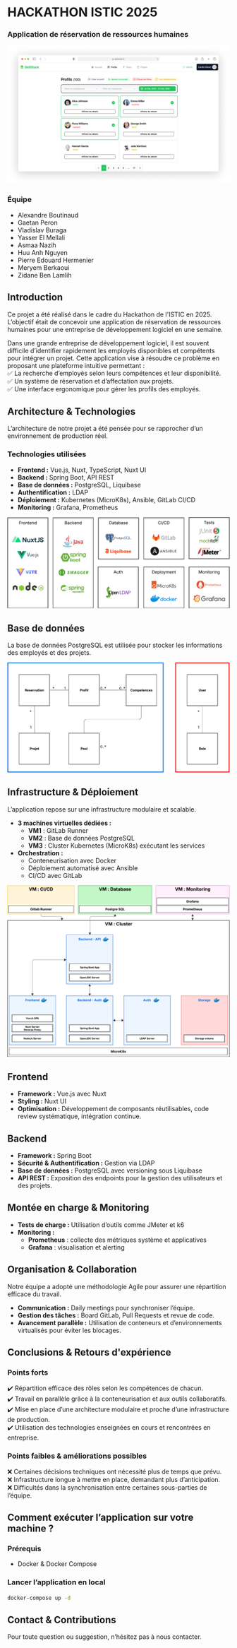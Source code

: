 # **HACKATHON ISTIC 2025**  
### **Application de réservation de ressources humaines**  

![Présentation de l'application](./docs/images/app.png)  

### **Équipe**  
- Alexandre Boutinaud
- Gaetan Peron
- Vladislav Buraga 
- Yasser El Mellali
- Asmaa Nazih
- Huu Anh Nguyen
- Pierre Edouard Hermenier
- Meryem Berkaoui
- Zidane Ben Lamlih

## **Introduction**
Ce projet a été réalisé dans le cadre du Hackathon de l'ISTIC en 2025. L’objectif était de concevoir une application de réservation de ressources humaines pour une entreprise de développement logiciel en une semaine.

Dans une grande entreprise de développement logiciel, il est souvent difficile d’identifier rapidement les employés disponibles et compétents pour intégrer un projet. Cette application vise à résoudre ce problème en proposant une plateforme intuitive permettant :  
✅ La recherche d’employés selon leurs compétences et leur disponibilité.  
✅ Un système de réservation et d’affectation aux projets.  
✅ Une interface ergonomique pour gérer les profils des employés.  

## **Architecture & Technologies**  
L’architecture de notre projet a été pensée pour se rapprocher d’un environnement de production réel.  

### **Technologies utilisées**  
- **Frontend :** Vue.js, Nuxt, TypeScript, Nuxt UI  
- **Backend :** Spring Boot, API REST  
- **Base de données :** PostgreSQL, Liquibase  
- **Authentification :** LDAP  
- **Déploiement :** Kubernetes (MicroK8s), Ansible, GitLab CI/CD  
- **Monitoring :** Grafana, Prometheus

![Infrastructure](./docs/images/stack.png)

## **Base de données**
La base de données PostgreSQL est utilisée pour stocker les informations des employés et des projets.

![Base de données](./docs/images/bdd.png)

## **Infrastructure & Déploiement**  
L’application repose sur une infrastructure modulaire et scalable.  

- **3 machines virtuelles dédiées :**  
  - **VM1** : GitLab Runner  
  - **VM2** : Base de données PostgreSQL  
  - **VM3** : Cluster Kubernetes (MicroK8s) exécutant les services  
- **Orchestration :**  
  - Conteneurisation avec Docker  
  - Déploiement automatisé avec Ansible  
  - CI/CD avec GitLab  

![Infrastructure](./docs/images/schema-reseau.png)  

## **Frontend**  
- **Framework :** Vue.js avec Nuxt  
- **Styling :** Nuxt UI  
- **Optimisation :** Développement de composants réutilisables, code review systématique, intégration continue.  

## **Backend**  
- **Framework :** Spring Boot  
- **Sécurité & Authentification :** Gestion via LDAP  
- **Base de données :** PostgreSQL avec versioning sous Liquibase  
- **API REST :** Exposition des endpoints pour la gestion des utilisateurs et des projets.  

## **Montée en charge & Monitoring**  
- **Tests de charge :** Utilisation d’outils comme JMeter et k6  
- **Monitoring :**  
  - **Prometheus** : collecte des métriques système et applicatives  
  - **Grafana** : visualisation et alerting  

## **Organisation & Collaboration**  
Notre équipe a adopté une méthodologie Agile pour assurer une répartition efficace du travail.  

- **Communication :** Daily meetings pour synchroniser l’équipe.  
- **Gestion des tâches :** Board GitLab, Pull Requests et revue de code.  
- **Avancement parallèle :** Utilisation de conteneurs et d’environnements virtualisés pour éviter les blocages.  

## **Conclusions & Retours d'expérience**  

### **Points forts**  
✔️ Répartition efficace des rôles selon les compétences de chacun.  
✔️ Travail en parallèle grâce à la conteneurisation et aux outils collaboratifs.  
✔️ Mise en place d’une architecture modulaire et proche d’une infrastructure de production.  
✔️ Utilisation des technologies enseignées en cours et rencontrées en entreprise.  

### **Points faibles & améliorations possibles**  
❌ Certaines décisions techniques ont nécessité plus de temps que prévu.  
❌ Infrastructure longue à mettre en place, demandant plus d’anticipation.  
❌ Difficultés dans la synchronisation entre certaines sous-parties de l’équipe.  

## **Comment exécuter l’application sur votre machine ?**  

### **Prérequis**  
- Docker & Docker Compose

### **Lancer l’application en local**  
```bash
docker-compose up -d
```

## **Contact & Contributions**  
Pour toute question ou suggestion, n’hésitez pas à nous contacter.